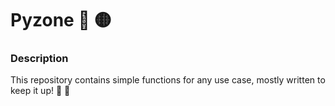 # Pyzone :large_blue_circle: :yellow_circle:
### Description
This repository contains simple functions for any use case, mostly written to keep it up! :snake: :muscle:   